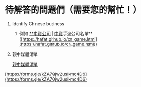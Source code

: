 # 待解答的問題們（需要您的幫忙！）
1. Identify Chinese business
    1. 例如 [**中資公司](https://hafat.github.io/cn_game_company.html) | [中資](https://hafat.github.io/cn_game.html)手遊公司名單** ([https://hafat.github.io/cn_game.html](https://hafat.github.io/cn_game.html))

1. 親中媒體清單
    
    [親中媒體清單](親中媒體清單.md)
    

[https://forms.gle/kZA7Qjw2usikmc4D6](https://forms.gle/kZA7Qjw2usikmc4D6)
